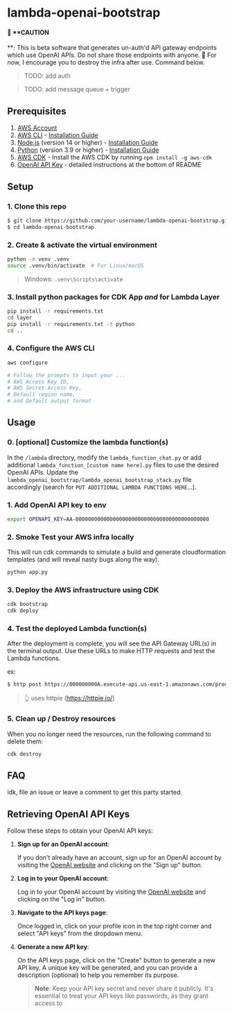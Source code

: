 # lambda-openai-bootstrap

#### 🚨 **CAUTION

**: This is beta software that generates un-auth'd API gateway endpoints which use OpenAI APIs. Do not share those
endpoints with anyone. 🚨 For now, I encourage you to destroy the infra after use. Command below.

> TODO: add auth

> TODO: add message queue + trigger

## Prerequisites

1. [AWS Account](https://aws.amazon.com/)
2. [AWS CLI](https://aws.amazon.com/cli/) - [Installation Guide](https://docs.aws.amazon.com/cli/latest/userguide/install-cliv2.html)
3. [Node.js](https://nodejs.org/en/) (version 14 or higher) - [Installation Guide](https://nodejs.org/en/download/)
4. [Python](https://www.python.org/) (version 3.9 or higher) - [Installation Guide](https://www.python.org/downloads/)
5. [AWS CDK](https://docs.aws.amazon.com/cdk/latest/guide/getting_started.html) - Install the AWS CDK by
   running `npm install -g aws-cdk`
6. [OpenAI API Key](https://www.openai.com/) - detailed instructions at the bottom of README

## Setup

### 1. Clone this repo

```bash
$ git clone https://github.com/your-username/lambda-openai-bootstrap.git`
$ cd lambda-openai-bootstrap
```

### 2. Create & activate the virtual environment

```bash
python -m venv .venv
source .venv/bin/activate  # For Linux/macOS
```

> Windows: `.venv\Scripts\activate`

### 3. Install python packages for CDK App _and_ for Lambda Layer

```bash
pip install -r requirements.txt
cd layer
pip install -r requirements.txt -t python
cd ..
```

### 4. Configure the AWS CLI

```bash
aws configure 

# Follow the prompts to input your ...
# AWS Access Key ID, 
# AWS Secret Access Key, 
# Default region name, 
# and Default output format
```

## Usage

### 0. [optional] Customize the lambda function(s)

In the `/lambda` directory, modify the `lambda_function_chat.py` or add
additional `lambda_function_[custom name here].py` files to use the
desired OpenAI APIs. Update the `lambda_openai_bootstrap/lambda_openai_bootstrap_stack.py` file accordingly (search
for `PUT ADDITIONAL LAMBDA FUNCTIONS HERE`...).

### 1. Add OpenAI API key to env

```bash
export OPENAPI_KEY=AA-0000000000000000000000000000000000000000000
````

### 2. Smoke Test your AWS infra locally

This will run cdk commands to simulate a build and generate cloudformation templates (and will reveal nasty bugs along
the way).

```bash
python app.py
```

### 3. Deploy the AWS infrastructure using CDK

```bash
cdk bootstrap
cdk deploy
```

### 4. Test the deployed Lambda function(s)

After the deployment is complete, you will see the API Gateway URL(s) in the terminal output. Use these URLs to make
HTTP requests and test the Lambda functions.

ex:

```bash
$ http post https://000000000A.execute-api.us-east-1.amazonaws.com/prod/ prompt="what's a good compliment for an ugly person?" -v
```

> 👆 uses httpie (https://httpie.io/)

### 5. Clean up / Destroy resources

When you no longer need the resources, run the following command to delete them:

```bash
cdk destroy
```

## FAQ

idk, file an issue or leave a comment to get this party started.

## Retrieving OpenAI API Keys

Follow these steps to obtain your OpenAI API keys:

1. **Sign up for an OpenAI account**:

   If you don't already have an account, sign up for an OpenAI account by visiting
   the [OpenAI website](https://www.openai.com/) and clicking on the "Sign up" button.

2. **Log in to your OpenAI account**:

   Log in to your OpenAI account by visiting the [OpenAI website](https://www.openai.com/) and clicking on the "Log in"
   button.

3. **Navigate to the API keys page**:

   Once logged in, click on your profile icon in the top right corner and select "API keys" from the dropdown menu.

4. **Generate a new API key**:

   On the API keys page, click on the "Create" button to generate a new API key. A unique key will be generated, and you
   can provide a description (optional) to help you remember its purpose.

   > **Note**: Keep your API key secret and never share it publicly. It's essential to treat your API keys like
   passwords, as they grant access to
